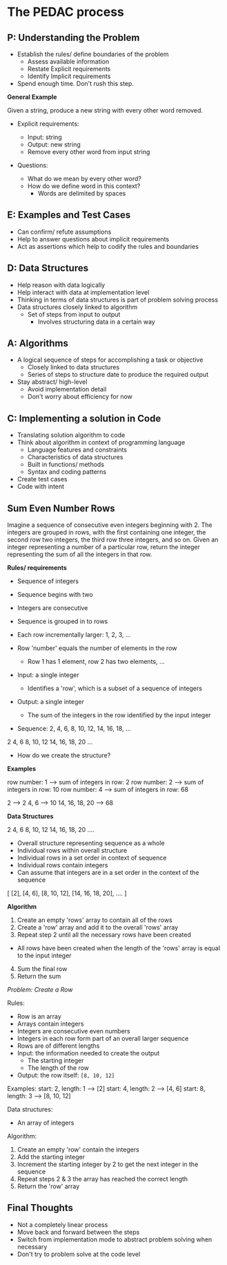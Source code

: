 # The PEDAC process

## P: Understanding the Problem
- Establish the rules/ define boundaries of the problem
  - Assess available information
  - Restate Explicit requirements
  - Identify Implicit requirements
- Spend enough time. Don't rush this step.

**General Example**

Given a string, produce a new string with every other word removed.

- Explicit requirements:
  - Input: string
  - Output: new string
  - Remove every other word from input string

- Questions:
  - What do we mean by every other word?
  - How do we define word in this context?
    - Words are delimited by spaces



## E: Examples and Test Cases

- Can confirm/ refute assumptions
- Help to answer questions about implicit requirements
- Act as assertions which help to codify the rules and boundaries

## D: Data Structures

- Help reason with data logically
- Help interact with data at implementation level
- Thinking in terms of data structures is part of problem solving process
- Data structures closely linked to algorithm
  - Set of steps from input to output
    - Involves structuring data in a certain way

## A: Algorithms

- A logical sequence of steps for accomplishing a task or objective
  - Closely linked to data structures
  - Series of steps to structure date to produce the required output
- Stay abstract/ high-level
  - Avoid implementation detail
  - Don't worry about efficiency for now

## C: Implementing a solution in Code

- Translating solution algorithm to code
- Think about algorithm in context of programming language
  - Language features and constraints
  - Characteristics of data structures
  - Built in functions/ methods
  - Syntax and coding patterns
- Create test cases
- Code with intent

## Sum Even Number Rows

Imagine a sequence of consecutive even integers beginning with 2. The integers are grouped in rows, with the first containing one integer, the second row two integers, the third row three integers, and so on. Given an integer representing a number of a particular row, return the integer representing the sum of all the integers in that row.

**Rules/ requirements**

- Sequence of integers
- Sequence begins with two
- Integers are consecutive
- Sequence is grouped in to rows
- Each row incrementally larger: 1, 2, 3, ...
- Row 'number' equals the number of elements in the row
  - Row 1 has 1 element, row 2 has two elements, ...
- Input: a single integer
  - Identifies a 'row', which is a subset of a sequence of integers
- Output: a single integer
  - The sum of the integers in the row identified by the input integer

- Sequence:
2, 4, 6, 8, 10, 12, 14, 16, 18, ...

2
4, 6
8, 10, 12
14, 16, 18, 20
...

- How do we create the structure?

**Examples**

row number: 1 --> sum of integers in row: 2
row number: 2 --> sum of integers in row: 10
row number: 4 --> sum of integers in row: 68


2 --> 2
4, 6 --> 10
14, 16, 18, 20 --> 68

**Data Structures**

2
4, 6
8, 10, 12
14, 16, 18, 20
....

- Overall structure representing sequence as a whole
- Individual rows within overall structure
- Individual rows in a set order in context of sequence
- Individual rows contain integers
- Can assume that integers are in a set order in the context of the sequence

[
  [2],
  [4, 6],
  [8, 10, 12],
  [14, 16, 18, 20],
  ....
]

**Algorithm**

1. Create an empty 'rows' array to contain all of the rows
2. Create a 'row' array and add it to the overall 'rows' array
3. Repeat step 2 until all the necessary rows have been created
  - All rows have been created when the length of the 'rows' array is equal to the input integer
4. Sum the final row
5. Return the sum

*Problem: Create a Row*

Rules:
- Row is an array
- Arrays contain integers
- Integers are consecutive even numbers
- Integers in each row form part of an overall larger sequence
- Rows are of different lengths
- Input: the information needed to create the output
  - The starting integer
  - The length of the row
- Output: the row itself: `[8, 10, 12]`

Examples:
start: 2, length: 1 --> [2]
start: 4, length: 2 --> [4, 6]
start: 8, length: 3 --> [8, 10, 12]

Data structures:
- An array of integers

Algorithm:
1. Create an empty 'row' contain the integers
2. Add the starting integer
3. Increment the starting integer by 2 to get the next integer in the sequence
4. Repeat steps 2 & 3 the array has reached the correct length
5. Return the 'row' array

## Final Thoughts

- Not a completely linear process
- Move back and forward between the steps
- Switch from implementation mode to abstract problem solving when necessary
- Don't try to problem solve at the code level
